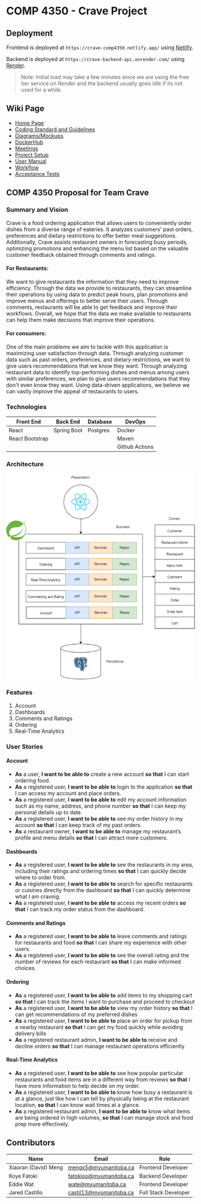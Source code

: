 # COMP 4350 - Crave Project

## Deployment

Frontend is deployed at ```https://crave-comp4350.netlify.app/``` using [Netlify](https://www.netlify.com/).

Backend is deployed at ```https://crave-backend-api.onrender.com/``` using [Render](https://render.com/).

> Note: Initial load may take a few minutes since we are using the free tier service on Render and the backend usually goes idle if its not used for a while.

## Wiki Page
- [Home Page](https://github.com/xiaoran-MENG/crave/wiki)
- [Coding Standard and Guidelines](https://github.com/xiaoran-MENG/crave/wiki/Coding-Standards-and-Guidelines)
- [Diagrams/Mockups](https://github.com/xiaoran-MENG/crave/wiki/Diagrams)
- [DockerHub](https://github.com/jablue-12/crave/wiki/DockerHub)
- [Meetings](https://github.com/xiaoran-MENG/crave/wiki/Meetings)
- [Project Setup](https://github.com/xiaoran-MENG/crave/wiki/Project-Setup)
- [User Manual](https://github.com/jablue-12/crave/wiki/User-Manual)
- [Workflow](https://github.com/jablue-12/crave/wiki/Workflow)
- [Acceptance Tests](https://github.com/jablue-12/crave/wiki/Acceptance-Tests)

## COMP 4350 Proposal for Team Crave

### Summary and Vision

Crave is a food ordering application that allows users to conveniently order dishes from a diverse range of eateries. It analyzes customers' past orders, preferences and dietary restrictions to offer better meal suggestions. Additionally, Crave assists restaurant owners in forecasting busy periods, optimizing promotions and enhancing the menu list based on the valuable customer feedback obtained through comments and ratings.

#### For Restaurants:
We want to give restaurants the information that they need to improve efficiency. Through the data we provide to restaurants,  they can streamline their operations by using data to predict peak hours, plan promotions and improve menus and offerings to better serve their users. Through comments, restaurants will be able to get feedback and improve their workflows. Overall, we hope that the data we make available to restaurants can help them make decisions that improve their operations. 

#### For consumers:
One of the main problems we aim to tackle with this application is maximizing user satisfaction through data. Through analyzing customer data such as past orders, preferences, and dietary restrictions, we want to give users recommendations that we know they want. Through analyzing restaurant data to identify top-performing dishes and menus among users with similar preferences, we plan to give users recommendations that they don't even know they want. Using data-driven applications,  we believe we can vastly improve the appeal of restaurants to users. 

### Technologies

| Front End       | Back End   | Database  | DevOps       |
|-----------------|------------|-----------|--------------|
| React           | Spring Boot| Postgres  | Docker       |
| React Bootstrap |            |           | Maven        |
|                 |            |           | Github Actions|

### Architecture
![](Crave.png)

### Features
1. Account 
2. Dashboards
3. Comments and Ratings
4. Ordering
5. Real-Time Analytics

### User Stories
#### Account
- **As** a user, **I want to be able to** create a new account **so that** I can start ordering food.
- **As** a registered user, **I want to be able to** login to the application **so that** I can access my account and place orders.
- **As** a registered user, **I want to be able to** edit my account information such as my name, address, and phone number **so that** I can keep my personal details up to date.
- **As** a registered user, **I want to be able to** see my order history in my account **so that** I can keep track of my past orders.
- **As** a restaurant owner, **I want to be able to** manage my restaurant’s profile and menu details **so that** I can attract more customers.

#### Dashboards
- **As** a registered user, **I want to be able to** see the restaurants in my area, including their ratings and ordering times **so that** I can quickly decide where to order from.
- **As** a registered user, **I want to be able to** search for specific restaurants or cuisines directly from the dashboard **so that** I can quickly determine what I am craving. 
- **As** a registered user, **I want to be able to** access my recent orders **so that** I can track my order status from the dashboard.

#### Comments and Ratings
- **As** a registered user, **I want to be able to** leave comments and ratings for restaurants and food **so that** I can share my experience with other users.
- **As** a registered user, **I want to be able to** see the overall rating and the number of reviews for each restaurant **so that** I can make informed choices.

#### Ordering
- **As** a registered user, **I want to be able to** add items to my shopping cart **so that** I can track the items I want to purchase and proceed to checkout
- **As** a registered user, **I want to be able to** view my order history **so that** I can get recommendations of my preferred dishes
- **As** a registered user, **I want to be able to** place an order for pickup from a nearby restaurant **so that** I can get my food quickly while avoiding delivery bills
- **As** a registered restaurant admin, **I want to be able to** receive and decline orders **so that** I can manage restaurant operations efficiently

#### Real-Time Analytics
- **As** a registered user, **I want to be able to** see how popular particular restaurants and food items are in a different way from reviews **so that** I have more information to help decide on my order.
- **As** a registered user, **I want to be able to** know how busy a restaurant is at a glance, just like how I can tell by physically being at the restaurant location, **so that** I can know wait times at a glance.
- **As** a registered restaurant admin, **I want to be able to** know what items are being ordered in high volumes, **so that** I can manage stock and food prep more effectively.


## Contributors
| Name       		| Email   		  | Role                  |
|-----------------------|-------------------------|-----------------------|
| Xiaoran (David) Meng	| mengx5@myumanitoba.ca	  | Frontend Developer 	  |			
| Koye Fatoki 	        | fatokioo@myumanitoba.ca | Backend Developer     |    	      					
| Eddie Wat        	| wate@myumanitoba.ca	  | Frontend Developer	  |  
| Jared Castillo        | castil13@myumanitoba.ca | Full Stack Developer  |
